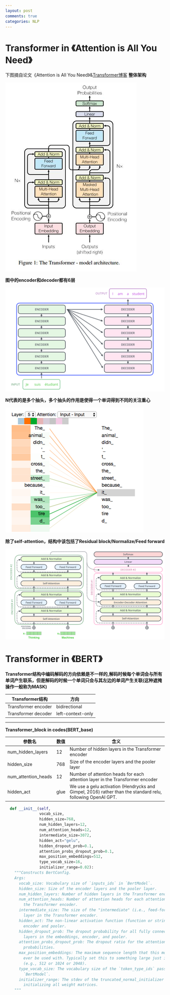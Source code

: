 ```yaml
---
layout: post
comments: true
categories: NLP
--- 
```


# Transformer in 《Attention is All You Need》
下图摘自论文《Attention is All You Need》&[Transformer博客](https://jalammar.github.io/illustrated-transformer/)
**整体架构**

![Transformer](/images/bert_transformer01.jpg)

**图中的encoder和decoder都有6层**

![Transformer](/images/bert_transformer02.jpg)

**N代表的是多个抽头，多个抽头的作用是使得一个单词得到不同的关注重心**

![Transformer](/images/bert_transformer03.jpg)

**除了self-attention，结构中该包括了Residual block/Normalize/Feed forward**

![Transformer](/images/bert_transformer04.jpg)


# Transformer in 《BERT》 

**Transformer结构中编码解码的方向依赖是不一样的,解码时候每个单词会与所有单词产生联系，但是解码的时候一个单词只会与其左边的单词产生关联(这种遮掩操作一般称为MASK)**

|Transformer结构|方向|
|------|------|
|Transformer encoder| bidirectional |
| Transformer decoder| left-context-only|

---

**Transformer_block in codes(BERT_base)**

| 参数名 | 数值 | 含义 |
|------|------|------|
| num_hidden_layers | 12 | Number of hidden layers in the Transformer encoder|
|hidden_size| 768|Size of the encoder layers and the pooler layer|
|num_attention_heads| 12 |Number of attention heads for each attention layer in the Transformer encoder|
|hidden_act| glue | We use a gelu activation (Hendrycks and Gimpel, 2016) rather than the standard relu, following OpenAI GPT.|

```python
  def __init__(self,
               vocab_size,
               hidden_size=768,
               num_hidden_layers=12,
               num_attention_heads=12,
               intermediate_size=3072,
               hidden_act="gelu",
               hidden_dropout_prob=0.1,
               attention_probs_dropout_prob=0.1,
               max_position_embeddings=512,
               type_vocab_size=16,
               initializer_range=0.02):
    """Constructs BertConfig.
    Args:
      vocab_size: Vocabulary size of `inputs_ids` in `BertModel`.
      hidden_size: Size of the encoder layers and the pooler layer.
      num_hidden_layers: Number of hidden layers in the Transformer encoder.
      num_attention_heads: Number of attention heads for each attention layer in
        the Transformer encoder.
      intermediate_size: The size of the "intermediate" (i.e., feed-forward)
        layer in the Transformer encoder.
      hidden_act: The non-linear activation function (function or string) in the
        encoder and pooler.
      hidden_dropout_prob: The dropout probability for all fully connected
        layers in the embeddings, encoder, and pooler.
      attention_probs_dropout_prob: The dropout ratio for the attention
        probabilities.
      max_position_embeddings: The maximum sequence length that this model might
        ever be used with. Typically set this to something large just in case
        (e.g., 512 or 1024 or 2048).
      type_vocab_size: The vocabulary size of the `token_type_ids` passed into
        `BertModel`.
      initializer_range: The stdev of the truncated_normal_initializer for
        initializing all weight matrices.
    """
```

